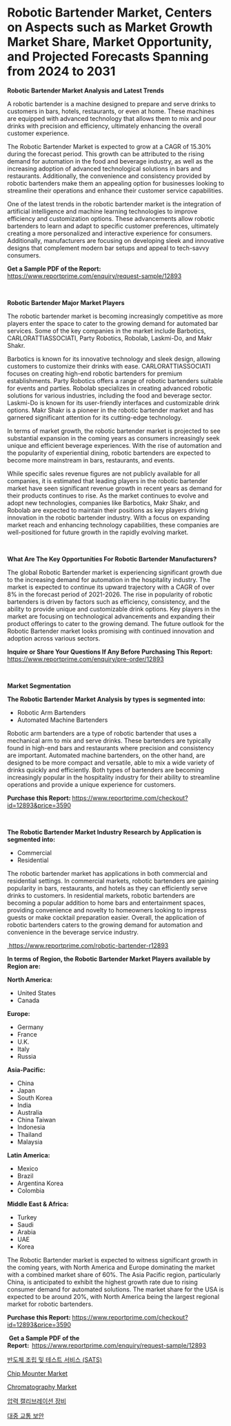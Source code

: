 <p><h1>Robotic Bartender Market, Centers on Aspects such as Market Growth Market Share, Market Opportunity, and Projected Forecasts Spanning from 2024 to 2031</h1></p><p><strong>Robotic Bartender Market Analysis and Latest Trends</strong></p>
<p><p>A robotic bartender is a machine designed to prepare and serve drinks to customers in bars, hotels, restaurants, or even at home. These machines are equipped with advanced technology that allows them to mix and pour drinks with precision and efficiency, ultimately enhancing the overall customer experience.</p><p>The Robotic Bartender Market is expected to grow at a CAGR of 15.30% during the forecast period. This growth can be attributed to the rising demand for automation in the food and beverage industry, as well as the increasing adoption of advanced technological solutions in bars and restaurants. Additionally, the convenience and consistency provided by robotic bartenders make them an appealing option for businesses looking to streamline their operations and enhance their customer service capabilities.</p><p>One of the latest trends in the robotic bartender market is the integration of artificial intelligence and machine learning technologies to improve efficiency and customization options. These advancements allow robotic bartenders to learn and adapt to specific customer preferences, ultimately creating a more personalized and interactive experience for consumers. Additionally, manufacturers are focusing on developing sleek and innovative designs that complement modern bar setups and appeal to tech-savvy consumers.</p></p>
<p><strong>Get a Sample PDF of the Report:&nbsp;</strong> <a href="https://www.reportprime.com/enquiry/request-sample/12893">https://www.reportprime.com/enquiry/request-sample/12893</a></p>
<p>&nbsp;</p>
<p><strong>Robotic Bartender Major Market Players</strong></p>
<p><p>The robotic bartender market is becoming increasingly competitive as more players enter the space to cater to the growing demand for automated bar services. Some of the key companies in the market include Barbotics, CARLORATTIASSOCIATI, Party Robotics, Robolab, Laskmi-Do, and Makr Shakr.</p><p>Barbotics is known for its innovative technology and sleek design, allowing customers to customize their drinks with ease. CARLORATTIASSOCIATI focuses on creating high-end robotic bartenders for premium establishments. Party Robotics offers a range of robotic bartenders suitable for events and parties. Robolab specializes in creating advanced robotic solutions for various industries, including the food and beverage sector. Laskmi-Do is known for its user-friendly interfaces and customizable drink options. Makr Shakr is a pioneer in the robotic bartender market and has garnered significant attention for its cutting-edge technology.</p><p>In terms of market growth, the robotic bartender market is projected to see substantial expansion in the coming years as consumers increasingly seek unique and efficient beverage experiences. With the rise of automation and the popularity of experiential dining, robotic bartenders are expected to become more mainstream in bars, restaurants, and events.</p><p>While specific sales revenue figures are not publicly available for all companies, it is estimated that leading players in the robotic bartender market have seen significant revenue growth in recent years as demand for their products continues to rise. As the market continues to evolve and adopt new technologies, companies like Barbotics, Makr Shakr, and Robolab are expected to maintain their positions as key players driving innovation in the robotic bartender industry. With a focus on expanding market reach and enhancing technology capabilities, these companies are well-positioned for future growth in the rapidly evolving market.</p></p>
<p>&nbsp;</p>
<p><strong>What Are The Key Opportunities For Robotic Bartender Manufacturers?</strong></p>
<p><p>The global Robotic Bartender market is experiencing significant growth due to the increasing demand for automation in the hospitality industry. The market is expected to continue its upward trajectory with a CAGR of over 8% in the forecast period of 2021-2026. The rise in popularity of robotic bartenders is driven by factors such as efficiency, consistency, and the ability to provide unique and customizable drink options. Key players in the market are focusing on technological advancements and expanding their product offerings to cater to the growing demand. The future outlook for the Robotic Bartender market looks promising with continued innovation and adoption across various sectors.</p></p>
<p><strong>Inquire or Share Your Questions If Any Before Purchasing This Report:</strong> <a href="https://www.reportprime.com/enquiry/pre-order/12893">https://www.reportprime.com/enquiry/pre-order/12893</a></p>
<p>&nbsp;</p>
<p><strong>Market Segmentation</strong></p>
<p><strong>The Robotic Bartender Market Analysis by types is segmented into:</strong></p>
<p><ul><li>Robotic Arm Bartenders</li><li>Automated Machine Bartenders</li></ul></p>
<p><p>Robotic arm bartenders are a type of robotic bartender that uses a mechanical arm to mix and serve drinks. These bartenders are typically found in high-end bars and restaurants where precision and consistency are important. Automated machine bartenders, on the other hand, are designed to be more compact and versatile, able to mix a wide variety of drinks quickly and efficiently. Both types of bartenders are becoming increasingly popular in the hospitality industry for their ability to streamline operations and provide a unique experience for customers.</p></p>
<p><strong>Purchase this Report:&nbsp;</strong><a href="https://www.reportprime.com/checkout?id=12893&price=3590">https://www.reportprime.com/checkout?id=12893&price=3590</a></p>
<p>&nbsp;</p>
<p><strong>The Robotic Bartender Market Industry Research by Application is segmented into:</strong></p>
<p><ul><li>Commercial</li><li>Residential</li></ul></p>
<p><p>The robotic bartender market has applications in both commercial and residential settings. In commercial markets, robotic bartenders are gaining popularity in bars, restaurants, and hotels as they can efficiently serve drinks to customers. In residential markets, robotic bartenders are becoming a popular addition to home bars and entertainment spaces, providing convenience and novelty to homeowners looking to impress guests or make cocktail preparation easier. Overall, the application of robotic bartenders caters to the growing demand for automation and convenience in the beverage service industry.</p></p>
<p><a href="https://www.reportprime.com/robotic-bartender-r12893">&nbsp;https://www.reportprime.com/robotic-bartender-r12893</a></p>
<p><strong>In terms of Region, the Robotic Bartender Market Players available by Region are:</strong></p>
<p>
    <p> <strong> North America: </strong>
        <ul>
            <li>United States</li>
            <li>Canada</li>
        </ul>
        </p> 
    <p> <strong> Europe: </strong>
        <ul>
            <li>Germany</li>
            <li>France</li>
            <li>U.K.</li>
            <li>Italy</li>
            <li>Russia</li>
        </ul>
        </p> 
    <p> <strong> Asia-Pacific: </strong>
        <ul>
            <li>China</li>
            <li>Japan</li>
            <li>South Korea</li>
            <li>India</li>
            <li>Australia</li>
            <li>China Taiwan</li>
            <li>Indonesia</li>
            <li>Thailand</li>
            <li>Malaysia</li>
        </ul>
        </p> 
    <p> <strong> Latin America: </strong>
        <ul>
            <li>Mexico</li>
            <li>Brazil</li>
            <li>Argentina Korea</li>
            <li>Colombia</li>
        </ul>
        </p> 
    <p> <strong> Middle East & Africa: </strong>
        <ul>
            <li>Turkey</li>
            <li>Saudi</li>
            <li>Arabia</li>
            <li>UAE</li>
            <li>Korea</li>
        </ul>
    </p>
    </p>
<p><p>The Robotic Bartender market is expected to witness significant growth in the coming years, with North America and Europe dominating the market with a combined market share of 60%. The Asia Pacific region, particularly China, is anticipated to exhibit the highest growth rate due to rising consumer demand for automated solutions. The market share for the USA is expected to be around 20%, with North America being the largest regional market for robotic bartenders.</p></p>
<p><strong>Purchase this Report: </strong><a href="https://www.reportprime.com/checkout?id=12893&price=3590">https://www.reportprime.com/checkout?id=12893&price=3590</a></p>
<p>&nbsp;<strong>Get a Sample PDF of the Report:&nbsp;&nbsp;</strong><a href="https://www.reportprime.com/enquiry/request-sample/12893">https://www.reportprime.com/enquiry/request-sample/12893</a></p>
<p><strong></strong></p>
<p><p><a href="https://medium.com/@moulafa/%EA%B8%80%EB%A1%9C%EB%B2%8C-%EB%B0%98%EB%8F%84%EC%B2%B4-%EC%A1%B0%EB%A6%BD-%EB%B0%8F-%ED%85%8C%EC%8A%A4%ED%8A%B8-%EC%84%9C%EB%B9%84%EC%8A%A4-sats-%EC%8B%9C%EC%9E%A5%EC%9D%98-%EB%AF%B8%EB%9E%98-%EB%8F%99%ED%96%A5-2024%EB%85%84%EB%B6%80%ED%84%B0-2031%EB%85%84%EA%B9%8C%EC%A7%80%EC%9D%98-%EC%8B%9C%EC%9E%A5-%EC%9D%B8%EC%82%AC%EC%9D%B4%ED%8A%B8-%EB%B0%8F-%EB%B6%84%EC%84%9D-105%ED%8E%98%EC%9D%B4%EC%A7%80-47e24f2ecd59">반도체 조립 및 테스트 서비스 (SATS)</a></p><p><a href="https://github.com/mabenkhyari11/Market-Research-Report-List-1/blob/main/chip-mounter-market.md">Chip Mounter Market</a></p><p><a href="https://github.com/WillieWoodard/Market-Research-Report-List-5/blob/main/chromatography-market.md">Chromatography Market</a></p><p><a href="https://github.com/AidenReinger/Market-Research-Report-List-1/blob/main/931754663245.md">압력 캘리브레이션 장비</a></p><p><a href="https://medium.com/@mariedawsonv31/%EB%8C%80%EC%A4%91%EA%B5%90%ED%86%B5%EC%95%88%EC%A0%84-%EC%8B%9C%EC%9E%A5-%EA%B7%9C%EB%AA%A8-%EB%B0%8F-%EC%A0%90%EC%9C%A0%EC%9C%A8-%EB%B6%84%EC%84%9D-%EC%84%B1%EC%9E%A5-%ED%8A%B8%EB%A0%8C%EB%93%9C-%EB%B0%8F-%EC%98%88%EC%B8%A1-2024-2031-6e29488a3ddd">대중 교통 보안</a></p></p>